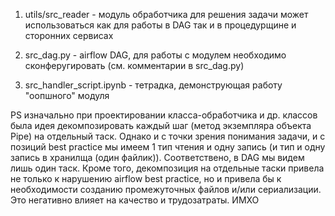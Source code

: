 1) utils/src_reader - модуль обработчика для решения задачи
    может использоваться как для работы в DAG так и в процедурщине и 
    сторонних сервисах

2) src_dag.py - airflow DAG, для работы с модулем необходимо сконферугировать
    (см. комментарии в src_dag.py)

3) src_handler_script.ipynb - тетрадка, демонструющая работу "оопшного" модуля

PS изначально при проектировании класса-обработчика и др. классов была идея 
декомпозировать каждый шаг (метод экземпляра объекта Pipe) на отдельный таск.
Однако и с точки зрения понимания задачи, и с позиций best practice мы имеем
1 тип чтения и одну запись (и тип и одну запись в хранилща (один файлик)).
Соответствено, в DAG мы видем лишь один таск. 
Кроме того, декомпозиция на отдельные таски привела не только к нарушению 
airflow best practice, но и привела бы к необходимости созданию промежуточных файлов
и/или сериализации. Это негативно влияет на качество и трудозатраты.
ИМХО
